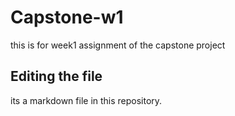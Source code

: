 # Capstone-w1
this is for week1 assignment of the capstone project
## Editing the file

its a markdown file in this repository.
